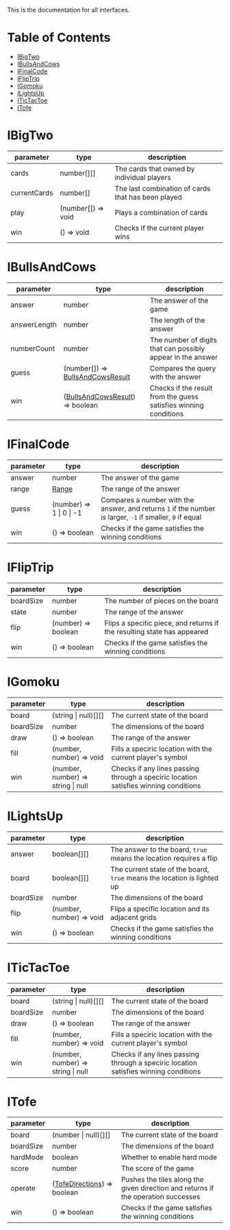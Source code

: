 This is the documentation for all interfaces.


# Table of Contents
- [IBigTwo](#IBigTwo)
- [IBullsAndCows](#IBullsAndCows)
- [IFinalCode](#IFinalCode)
- [IFlipTrip](#IFlipTrip)
- [IGomoku](#IGomoku)
- [ILightsUp](#ILightsUp)
- [ITicTacToe](#ITicTacToe)
- [ITofe](#ITofe)


# IBigTwo
| parameter    | type               | description                                        |
|--------------|--------------------|----------------------------------------------------|
| cards        | number[][]         | The cards that owned by individual players         |
| currentCards | number[]           | The last combination of cards that has been played |
| play         | (number[]) => void | Plays a combination of cards                       |
| win          | () => void         | Checks if the current player wins                  |


# IBullsAndCows
| parameter    | type                                                                | description                                                      |
|--------------|---------------------------------------------------------------------|------------------------------------------------------------------|
| answer       | number                                                              | The answer of the game                                           |
| answerLength | number                                                              | The length of the answer                                         |
| numberCount  | number                                                              | The number of digits that can possibly appear in the answer      |
| guess        | (number[]) => [BullsAndCowsResult](./others.md/#BullsAndCowsResult) | Compares the query with the answer                               |
| win          | ([BullsAndCowsResult](./others.md/#BullsAndCowsResult)) => boolean  | Checks if the result from the guess satisfies winning conditions |


# IFinalCode
| parameter | type                                | description                                                                                               |
|-----------|-------------------------------------|-----------------------------------------------------------------------------------------------------------|
| answer    | number                              | The answer of the game                                                                                    |
| range     | [Range](./classes/struct.md/#Range) | The range of the answer                                                                                   |
| guess     | (number) => 1 \| 0 \| -1            | Compares a number with the answer, and returns `1` if the number is larger, `-1` if smaller, `0` if equal |
| win       | () => boolean                       | Checks if the game satisfies the winning conditions                                                       |


# IFlipTrip
| parameter | type                | description                                                             |
|-----------|---------------------|-------------------------------------------------------------------------|
| boardSize | number              | The number of pieces on the board                                       |
| state     | number              | The range of the answer                                                 |
| flip      | (number) => boolean | Flips a specitic piece, and returns if the resulting state has appeared |
| win       | () => boolean       | Checks if the game satisfies the winning conditions                     |


# IGomoku
| parameter | type                               | description                                                                          |
|-----------|------------------------------------|--------------------------------------------------------------------------------------|
| board     | (string \| null)[][]               | The current state of the board                                                       |
| boardSize | number                             | The dimensions of the board                                                          |
| draw      | () => boolean                      | The range of the answer                                                              |
| fill      | (number, number) => void           | Fills a speciric location with the current player's symbol                           |
| win       | (number, number) => string \| null | Checks if any lines passing through a speciric location satisfies winning conditions |


# ILightsUp
| parameter | type                     | description                                                             |
|-----------|--------------------------|-------------------------------------------------------------------------|
| answer    | boolean[][]              | The answer to the board, `true` means the location requires a flip      |
| board     | boolean[][]              | The current state of the board, `true` means the location is lighted up |
| boardSize | number                   | The dimensions of the board                                             |
| flip      | (number, number) => void | Flips a specific location and its adjacent grids                        |
| win       | () => boolean            | Checks if the game satisfies the winning conditions                     |


# ITicTacToe
| parameter | type                               | description                                                                          |
|-----------|------------------------------------|--------------------------------------------------------------------------------------|
| board     | (string \| null)[][]               | The current state of the board                                                       |
| boardSize | number                             | The dimensions of the board                                                          |
| draw      | () => boolean                      | The range of the answer                                                              |
| fill      | (number, number) => void           | Fills a speciric location with the current player's symbol                           |
| win       | (number, number) => string \| null | Checks if any lines passing through a speciric location satisfies winning conditions |


# ITofe
| parameter | type                                                       | description                                                                       |
|-----------|------------------------------------------------------------|-----------------------------------------------------------------------------------|
| board     | (number \| null)[][]                                       | The current state of the board                                                    |
| boardSize | number                                                     | The dimensions of the board                                                       |
| hardMode  | boolean                                                    | Whether to enable hard mode                                                       |
| score     | number                                                     | The score of the game                                                             |
| operate   | ([TofeDirections](./enums.md/#TofeDirections)) => boolean  | Pushes the tiles along the given direction and returns if the operation successes |
| win       | () => boolean                                              | Checks if the game satisfies the winning conditions                               |